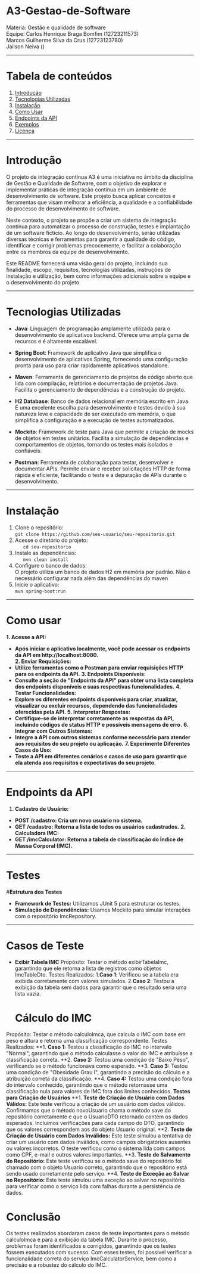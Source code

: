 # **A3-Gestao-de-Software**

Materia: Gestão e qualidade de software  
Equipe: Carlos Henrique Braga Bomfim (12723211573)  
Marcos Guilherme Silva da Crus (12723123780)  
Jailson Neiva ()

---
# **Tabela de conteúdos**

1. [Introdução](#introdução)
2. [Tecnologias Utilizadas](#tecnologias-utilizadas)
3. [Instalação](#instalação)
4. [Como Usar](#como-usar)
5. [Endpoints da API](#endpoints-da-api)
6. [Exemplos](#exemplos)
7. [Licença](#licença)

----
# **Introdução**

O projeto de integração contínua A3 é uma iniciativa no âmbito da disciplina de Gestão e Qualidade de Software, com o objetivo de explorar e implementar práticas de integração contínua em um ambiente de desenvolvimento de software. Este projeto busca aplicar conceitos e ferramentas que visam melhorar a eficiência, a qualidade e a confiabilidade do processo de desenvolvimento de software.

Neste contexto, o projeto se propõe a criar um sistema de integração contínua para automatizar o processo de construção, testes e implantação de um software fictício. Ao longo do desenvolvimento, serão utilizadas diversas técnicas e ferramentas para garantir a qualidade do código, identificar e corrigir problemas precocemente, e facilitar a colaboração entre os membros da equipe de desenvolvimento.

Este README fornecerá uma visão geral do projeto, incluindo sua finalidade, escopo, requisitos, tecnologias utilizadas, instruções de instalação e utilização, bem como informações adicionais sobre a equipe e o desenvolvimento do projeto

---
# **Tecnologias Utilizadas**
- **Java**: Linguagem de programação amplamente utilizada para o desenvolvimento de aplicativos backend. Oferece uma ampla gama de recursos e é altamente escalável.

- **Spring Boot**: Framework de aplicativo Java que simplifica o desenvolvimento de aplicativos Spring, fornecendo uma configuração pronta para uso para criar rapidamente aplicativos standalone.

- **Maven**: Ferramenta de gerenciamento de projetos de código aberto que lida com compilação, relatórios e documentação de projetos Java. Facilita o gerenciamento de dependências e a construção do projeto.

- **H2 Database**: Banco de dados relacional em memória escrito em Java. É uma excelente escolha para desenvolvimento e testes devido à sua natureza leve e capacidade de ser executado em memória, o que simplifica a configuração e a execução de testes automatizados.

- **Mockito**: Framework de teste para Java que permite a criação de mocks de objetos em testes unitários. Facilita a simulação de dependências e comportamentos de objetos, tornando os testes mais isolados e confiáveis.

- **Postman**: Ferramenta de colaboração para testar, desenvolver e documentar APIs. Permite enviar e receber solicitações HTTP de forma rápida e eficiente, facilitando o teste e a depuração de APIs durante o desenvolvimento.
---
# **Instalação**

1. Clone o repositório:  
`git clone https://github.com/seu-usuario/seu-repositorio.git`
2. Acesse o diretório do projeto:  
`   cd seu-repositorio`
3. Instale as dependências:  
`   mvn clean install`
4. Configure o banco de dados:   
O projeto utiliza um banco de dados H2 em memória por padrão. Não é necessário configurar nada além das dependências do maven
5. Inicie o aplicativo:  
`mvn spring-boot:run
`
---
# **Como usar**

**1. **Acesse a API**:**  
- **Após iniciar o aplicativo localmente, você pode acessar os endpoints da API em http://localhost:8080.**  
**2. **Enviar Requisições**:**
- **Utilize ferramentas como o Postman para enviar requisições HTTP para os endpoints da API.**
**3. **Endpoints Disponíveis:****
- **Consulte a seção de "Endpoints da API" para obter uma lista completa dos endpoints disponíveis e suas respectivas funcionalidades.**
**4. **Testar Funcionalidades**:**  
- **Explore os diferentes endpoints disponíveis para criar, atualizar, visualizar ou excluir recursos, dependendo das funcionalidades oferecidas pela API.**
**5. **Interpretar Respostas:****
- **Certifique-se de interpretar corretamente as respostas da API, incluindo códigos de status HTTP e possíveis mensagens de erro.**
**6. **Integrar com Outros Sistemas:****
- **Integre a API com outros sistemas conforme necessário para atender aos requisitos do seu projeto ou aplicação.**
**7. **Experimente Diferentes Casos de Uso:****
- **Teste a API em diferentes cenários e casos de uso para garantir que ela atenda aos requisitos e expectativas do seu projeto.**  
---
# **Endpoints da API**
1. **Cadastro de Usuário:**
- **POST /cadastro: Cria um novo usuário no sistema.**
- **GET /cadastro: Retorna a lista de todos os usuários cadastrados.**
  ****2. Calculadora IMC:****
- **GET /imcCalculator: Retorna a tabela de classificação do Índice de Massa Corporal (IMC).**
---
# **Testes**  
 #**Estrutura dos Testes**
- **Framework de Testes:** Utilizamos JUnit 5 para estruturar os testes.
- **Simulação de Dependências:** Usamos Mockito para simular interações com o repositório ImcRepository.
---
# **Casos de Teste**
- **Exibir Tabela IMC**
Propósito: Testar o método exibirTabelaImc, garantindo que ele retorna a lista de registros como objetos ImcTableDto.
Testes Realizados:
1.**Caso 1**: Verificou se a tabela era exibida corretamente com valores simulados.
2.**Caso 2**: Testou a exibição da tabela sem dados para garantir que o resultado seria uma lista vazia.
  # **Cálculo do IMC**
Propósito: Testar o método calculoImca, que calcula o IMC com base em peso e altura e retorna uma classificação correspondente.
Testes Realizados:
**1. **Caso 1:** Testou a classificação do IMC no intervalo "Normal", garantindo que o método calculasse o valor do IMC e atribuísse a classificação correta.
**2. **Caso 2:** Testou uma condição de "Baixo Peso", verificando se o método funcionava como esperado.
**3. **Caso 3:** Testou uma condição de "Obesidade Grau I", garantindo a precisão do cálculo e a atribuição correta da classificação.
**4. **Caso 4:** Testou uma condição fora do intervalo conhecido, garantindo que o método retornasse uma classificação nula para valores de IMC fora dos limites conhecidos.
**Testes para Criação de Usuários**
**1. **Teste de Criação de Usuário com Dados Válidos:** Este teste verificou a criação de um usuário com dados válidos. Confirmamos que o método novoUsuario chama o método save do repositório corretamente e que o UsuarioDTO retornado contém os dados esperados. Incluímos verificações para cada campo do DTO, garantindo que os valores correspondem aos do objeto Usuario original.
**2. **Teste de Criação de Usuário com Dados Inválidos:** Este teste simulou a tentativa de criar um usuário com dados inválidos, como campos obrigatórios ausentes ou valores incorretos. O teste verificou como o sistema lida com campos como CPF, e-mail e outros valores importantes.
**3. **Teste de Salvamento do Repositório:** Este teste verificou se o método save do repositório foi chamado com o objeto Usuario correto, garantindo que o repositório está sendo usado corretamente pelo serviço.
**4. **Teste de Exceção ao Salvar no Repositório:** Este teste simulou uma exceção ao salvar no repositório para verificar como o serviço lida com falhas durante a persistência de dados.
 # **Conclusão**
Os testes realizados abordaram casos de teste importantes para o método calculoImca e para a exibição da tabela IMC. Durante o processo, problemas foram identificados e corrigidos, garantindo que os testes fossem executados com sucesso. Com esses testes, foi possível verificar a funcionalidade correta do serviço ImcCalculatorService, bem como a precisão e a robustez do cálculo do IMC.


